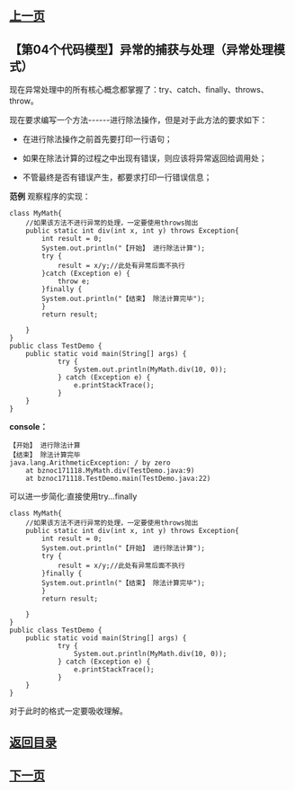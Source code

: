 ## [上一页](course91)

## 【第04个代码模型】异常的捕获与处理（异常处理模式）

现在异常处理中的所有核心概念都掌握了：try、catch、finally、throws、throw。

现在要求编写一个方法------进行除法操作，但是对于此方法的要求如下：

- 在进行除法操作之前首先要打印一行语句；

- 如果在除法计算的过程之中出现有错误，则应该将异常返回给调用处；

- 不管最终是否有错误产生，都要求打印一行错误信息；

**范例** 观察程序的实现：

	class MyMath{
		//如果该方法不进行异常的处理，一定要使用throws抛出
		public static int div(int x, int y) throws Exception{
			int result = 0;
			System.out.println("【开始】 进行除法计算");
			try {
				result = x/y;//此处有异常后面不执行
			}catch (Exception e) {
				throw e;
			}finally {
			System.out.println("【结束】 除法计算完毕");
			}
			return result;
			
		}
	}
	public class TestDemo {
		public static void main(String[] args) {
				try {
					System.out.println(MyMath.div(10, 0));
				} catch (Exception e) {
					e.printStackTrace();
				}
		}
	}
**console：**

	【开始】 进行除法计算
	【结束】 除法计算完毕
	java.lang.ArithmeticException: / by zero
		at bznoc171118.MyMath.div(TestDemo.java:9)
		at bznoc171118.TestDemo.main(TestDemo.java:22)

可以进一步简化:直接使用try...finally

	class MyMath{
		//如果该方法不进行异常的处理，一定要使用throws抛出
		public static int div(int x, int y) throws Exception{
			int result = 0;
			System.out.println("【开始】 进行除法计算");
			try {
				result = x/y;//此处有异常后面不执行
			}finally {
			System.out.println("【结束】 除法计算完毕");
			}
			return result;
			
		}
	}
	public class TestDemo {
		public static void main(String[] args) {
				try {
					System.out.println(MyMath.div(10, 0));
				} catch (Exception e) {
					e.printStackTrace();
				}
		}
	}

对于此时的格式一定要吸收理解。



## [返回目录](https://wuchengcheng110120.github.io/learnJava)
## [下一页](course93)


